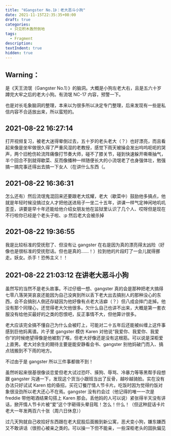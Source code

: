```yaml
---
title: "《Gangster No.1》：老大恶斗小狗"
date: 2021-11-15T22:35:35+08:00
draft: true
categories:
  - 只见积木轰然倒地
tags:
  - Fragment
description:
textIndent: true
hidden: true 
---
```


## Warning：

是《天王流氓（Gangster No.1）》的脑洞。大概是小狗左老大右，且是五六十岁蹲完大牢之后的老大小狗。有流氓 NC-17 内容，预警一下。

也是对长毛象脑洞的整理，本来以为很多所以决定专门整理，后来发现有一些是私信内容不合适放出来，所以蛮短的。

## 2021-08-22 16:27:14

打开视频复习，被老大迷得晕倒过去，五十岁的老头老大（？）也好漂亮，而且看起来像是坐牢做很久得了严重风湿的老教授，感觉下雨天被操会发出呜呜呃呃的哭声，两个旧枪伤轮流阵痛像打节奏大师，碰不了膝关节，碰到快速躲开嘶嘶抽气，半个回合不到就得歇菜、反而像播种一样随便长大的小流氓老了也身强体壮，勉强搞一搞完事还得出去搞一下女人（在讲什么东西（。

## 2021-08-22 16:36:31

怎么还有）然后流氓鬼混回来还要跟老大炫耀，老大（歇菜中）鼓励他多搞点，他就是年轻时候没搞过女人才把他送进局子一坐二十五年，讲课一样气定神闲地叽叽歪歪，讲要是早十年还能给他介绍女朋友他在监狱里认识了几个人、哎呀但是现在不行啦你已经是个老头子啦、:p 然后老大会被杀掉

## 2021-08-22 19:36:55

我是比较标准的受抚慰了、但没有让 gangster 在右是因为真的漂亮得太凶险（好像也是很标准的受抚慰话。但也是真的……！）拉到他的片段盯了一会儿就得挪走。妖女。杀手！恐怖主义！！

## 2021-08-22 21:03:12 在讲老大恶斗小狗

虽然写的当然不是老头故事。不过仔细一想、gangster 真的会是那种把老大搞得七零八落哭哭哀哀还能因为自己没爽到所以丢下老大出去搞别人的那种没心的东西，会不会搞别人倒还存疑因为他好像有点老大洁癖（？）但八成会摔门走掉。他没有那个同理心，还觉得老大欠他很多。欠什么自己也讲不出来，大概是第一套衣服没有给他买最好的之类的怨恨吧，反正事情不大，但他算计很多。

老大应该完全搞不懂自己为什么会被盯上，可能对二十五年后还能被纠缠上这件事感到巨他妈离谱。片子里 gangster 模仿 Karen 对他说“我爱你、我爱你、我爱你”的时候绝望得像是他被割了喉，但老大好像还是没有这根筋。可以说是深柜爱上直男。老大对余生的期待主要是能安静看会书、gangster 别他妈破门而入、搞点钱搬到不下雨的地方。

不过由于是 gangster 所以三件事都做不到！

虽然听起来很基很像谈恋爱但老大试过恐吓、揍狗、辱骂、冷暴力等等黑帮手段想跟 gangster 沟通一下，发现这个货当小跟班当出了反骨，越吵越骑脸。实在没有办法只好试试 Karen 给的昏招，买花订餐厅情人节卡片。吃饭时因为觉得约饭对象很没劲所以老大还心不在焉。gangster 没有约会过（他记得的唯一一次是 freddie 带他喝酒结果勾搭上 Karen 那会。丢他妈的人可以说）紧张得半天没有讲话，掀开情人节卡片被“爱”这个字砸得头晕目眩！怎么！什么！（但这种屁话卡片老大一年发两百六十张（周六日休息））

过几天狗就自己收拾好东西跟在老大屁股后面搬到新公寓，恶犬变小狗，嫌东嫌西又不敢讲话（很担心被亲之类的。可以操一下但不能亲，一些深柜老头的固执偏见
